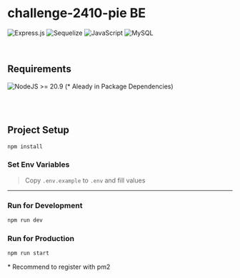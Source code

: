 # challenge-2410-pie BE
![Express.js](https://img.shields.io/badge/express.js-%23404d59.svg?style=for-the-badge&logo=express&logoColor=%2361DAFB)
![Sequelize](https://img.shields.io/badge/Sequelize-52B0E7?style=for-the-badge&logo=Sequelize&logoColor=white)
![JavaScript](https://img.shields.io/badge/javascript-%23323330.svg?style=for-the-badge&logo=javascript&logoColor=%23F7DF1E)
![MySQL](https://img.shields.io/badge/mysql-4479A1.svg?style=for-the-badge&logo=mysql&logoColor=white)

<br>

## Requirements

![NodeJS](https://img.shields.io/badge/node.js-6DA55F?style=for-the-badge&logo=node.js&logoColor=white) >= 20.9 (* Aleady in Package Dependencies)

<br><br>

## Project Setup

```sh
npm install
```

### Set Env Variables
> Copy <code>.env.example</code> to <code>.env</code> and fill values


---

### Run for Development

```sh
npm run dev
```

### Run for Production

```sh
npm run start
```
\* Recommend to register with pm2
